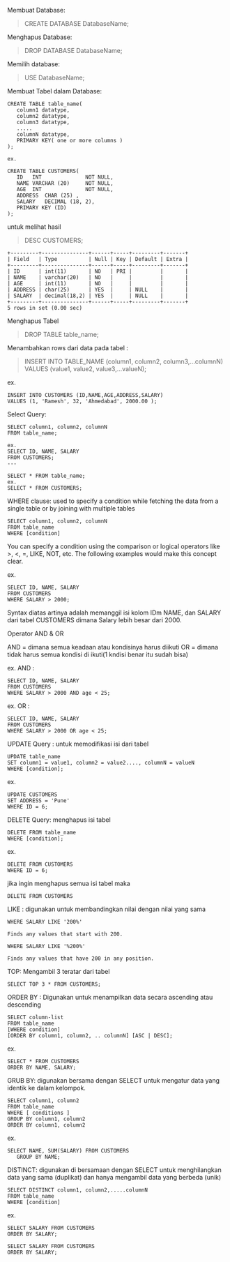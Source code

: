 Membuat Database:
> CREATE DATABASE DatabaseName;

Menghapus Database:
> DROP DATABASE DatabaseName;

Memilih database:
> USE DatabaseName;

Membuat Tabel dalam Database:
```
CREATE TABLE table_name(
   column1 datatype,
   column2 datatype,
   column3 datatype,
   .....
   columnN datatype,
   PRIMARY KEY( one or more columns )
);

ex.

CREATE TABLE CUSTOMERS(
   ID   INT              NOT NULL,
   NAME VARCHAR (20)     NOT NULL,
   AGE  INT              NOT NULL,
   ADDRESS  CHAR (25) ,
   SALARY   DECIMAL (18, 2),       
   PRIMARY KEY (ID)
);
```
untuk melihat hasil 
> DESC CUSTOMERS;
```
+---------+---------------+------+-----+---------+-------+
| Field   | Type          | Null | Key | Default | Extra |
+---------+---------------+------+-----+---------+-------+
| ID      | int(11)       | NO   | PRI |         |       |
| NAME    | varchar(20)   | NO   |     |         |       |
| AGE     | int(11)       | NO   |     |         |       |
| ADDRESS | char(25)      | YES  |     | NULL    |       |
| SALARY  | decimal(18,2) | YES  |     | NULL    |       |
+---------+---------------+------+-----+---------+-------+
5 rows in set (0.00 sec)

```
Menghapus Tabel

> DROP TABLE table_name;

Menambahkan rows dari data pada tabel :
> INSERT INTO TABLE_NAME (column1, column2, column3,...columnN)  
>VALUES (value1, value2, value3,...valueN);

ex.
```
INSERT INTO CUSTOMERS (ID,NAME,AGE,ADDRESS,SALARY)
VALUES (1, 'Ramesh', 32, 'Ahmedabad', 2000.00 );
```

Select Query:
```
SELECT column1, column2, columnN 
FROM table_name;

ex.
SELECT ID, NAME, SALARY 
FROM CUSTOMERS;
--- 

SELECT * FROM table_name;
ex.
SELECT * FROM CUSTOMERS;
```

WHERE clause:
used to specify a condition while fetching the data from a single table or by joining with multiple tables

```
SELECT column1, column2, columnN 
FROM table_name
WHERE [condition]
```
You can specify a condition using the comparison or logical operators like >, <, =, LIKE, NOT, etc. The following examples would make this concept clear.

ex.
```
SELECT ID, NAME, SALARY 
FROM CUSTOMERS
WHERE SALARY > 2000;
```
Syntax diatas artinya adalah memanggil isi kolom IDm NAME, dan SALARY dari tabel CUSTOMERS dimana Salary lebih besar dari 2000.


Operator AND & OR

AND = dimana semua keadaan atau kondisinya harus diikuti
OR = dimana tidak harus semua kondisi di ikuti(1 kndisi benar itu sudah bisa)

ex. AND :
```
SELECT ID, NAME, SALARY 
FROM CUSTOMERS
WHERE SALARY > 2000 AND age < 25;
```
ex. OR :
```
SELECT ID, NAME, SALARY 
FROM CUSTOMERS
WHERE SALARY > 2000 OR age < 25;
```

UPDATE Query :
untuk memodifikasi isi dari tabel
```
UPDATE table_name
SET column1 = value1, column2 = value2...., columnN = valueN
WHERE [condition];
```
ex.
```
UPDATE CUSTOMERS
SET ADDRESS = 'Pune'
WHERE ID = 6;
```

DELETE Query:
menghapus isi tabel
```
DELETE FROM table_name
WHERE [condition];
```
ex.
```
DELETE FROM CUSTOMERS
WHERE ID = 6;
```
jika ingin menghapus semua isi tabel maka 
```
DELETE FROM CUSTOMERS
```

LIKE :
digunakan untuk membandingkan nilai dengan nilai yang sama

```
WHERE SALARY LIKE '200%'

Finds any values that start with 200.
```
```
WHERE SALARY LIKE '%200%'

Finds any values that have 200 in any position.
```
TOP:
Mengambil 3 teratar dari tabel
```
SELECT TOP 3 * FROM CUSTOMERS;
```

ORDER BY :
Digunakan untuk menampilkan data secara ascending atau descending
```
SELECT column-list 
FROM table_name 
[WHERE condition] 
[ORDER BY column1, column2, .. columnN] [ASC | DESC];
```
ex.
```
SELECT * FROM CUSTOMERS
ORDER BY NAME, SALARY;
```

GRUB BY:
digunakan bersama dengan SELECT untuk mengatur data yang identik ke dalam kelompok.
```
SELECT column1, column2
FROM table_name
WHERE [ conditions ]
GROUP BY column1, column2
ORDER BY column1, column2
```
ex.
```
SELECT NAME, SUM(SALARY) FROM CUSTOMERS
   GROUP BY NAME;
```

DISTINCT:
digunakan di bersamaan dengan SELECT untuk menghilangkan data yang sama (duplikat) dan hanya mengambil data yang berbeda (unik)

```
SELECT DISTINCT column1, column2,.....columnN 
FROM table_name
WHERE [condition]
```
ex.
```
SELECT SALARY FROM CUSTOMERS
ORDER BY SALARY;

SELECT SALARY FROM CUSTOMERS
ORDER BY SALARY;
```


